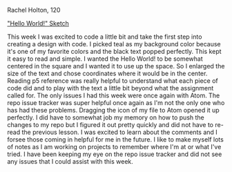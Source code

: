 Rachel Holton, 120

["Hello World!" Sketch](https://rachel-holton-burnett.github.io/120-work/hw-3/)

This week I was excited to code a little bit and take the first step into creating a design with code. I picked teal as my background color because it's one of my favorite colors and the black text popped perfectly. This kept it easy to read and simple. I wanted the Hello World! to be somewhat centered in the square and I wanted it to use up the space. So I enlarged the size of the text and chose coordinates where it would be in the center. Reading p5 reference was really helpful to understand what each piece of code did and to play with the text a little bit beyond what the assignment called for. The only issues I had this week were once again with Atom. The repo issue tracker was super helpful once again as I'm not the only one who has had these problems. Dragging the icon of my file to Atom opened it up perfectly. I did have to somewhat job my memory on how to push the changes to my repo but I figured it out pretty quickly and did not have to re-read the previous lesson. I was excited to learn about the comments and I forsee those coming in helpful for me in the future. I like to make myself lots of notes as I am working on projects to remember where I'm at or what I've tried. I have been keeping my eye on the repo issue tracker and did not see any issues that I could assist with this week.
